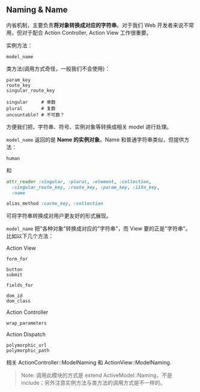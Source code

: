 ## Naming & Name

内省机制，主要负责**将对象转换成对应的字符串**。对于我们 Web 开发者来说不常用，但对于配合 Action Controller, Action View 工作很重要。

实例方法：

```
model_name
```

类方法(调用方式奇怪，一般我们不会使用)：

```
param_key
route_key
singular_route_key

singular     # 单数
plural       # 复数
uncountable? # 不可数？
```

方便我们把，字符串、符号、实例对象等转换成相关 model 进行处理。

`model_name` 返回的是 **Name 的实例对象**。Name 和普通字符串类似，但提供方法：

```
human
```

和

```ruby
attr_reader :singular, :plural, :element, :collection,
  :singular_route_key, :route_key, :param_key, :i18n_key,
  :name

alias_method :cache_key, :collection
```

可将字符串转换成对用户更友好的形式展现。

`model_name` 把"各种对象"转换成对应的"字符串"，而 View 要的正是"字符串"。比如以下几个方法：

Action View

```
form_for

button
submit

fields_for

dom_id
dom_class
```

Action Controller

```
wrap_parameters
```

Action Dispatch

```
polymorphic_url
polymorphic_path
```

相关 ActionController::ModelNaming 和 ActionView::ModelNaming.

> Note: 调用此模块的方式是 extend ActiveModel::Naming，不是 include；另外注意实例方法与类方法的调用方式是不一样的。
